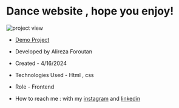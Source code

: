 # Dance website , hope you enjoy!

![project view](https://github.com/Alireza-foroutan/Dance/assets/166135683/b3fdcdb8-faf6-40b2-8240-0e4afa738cdb)

- [Demo Project](https://alireza-foroutan.github.io/Dance/)

- Developed by Alireza Foroutan

- Created - 4/16/2024

- Technologies Used - Html , css  

- Role - Frontend

- How to reach me : with my [instagram](https://instagram.com/alireza_foroutan_web) and [linkedin](www.linkedin.com/in/alireza-foroutan-90a893302)

